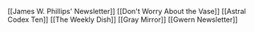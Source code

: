 [[James W. Phillips' Newsletter]]
[[Don't Worry About the Vase]]
[[Astral Codex Ten]]
[[The Weekly Dish]]
[[Gray Mirror]]
[[Gwern Newsletter]]
